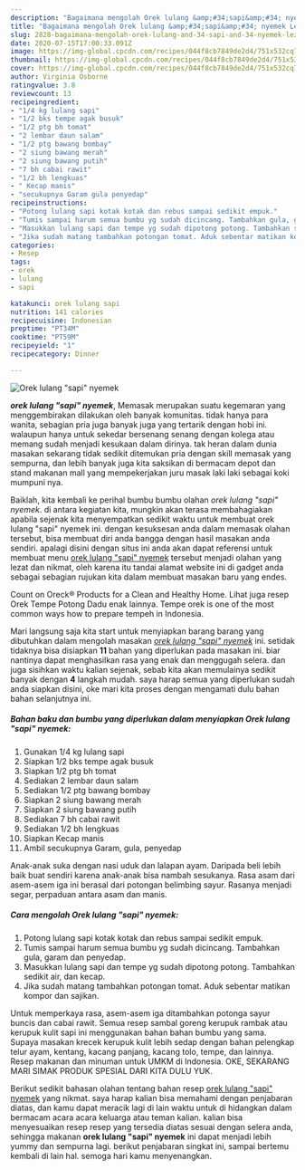 ```yaml
---
description: "Bagaimana mengolah Orek lulang &amp;#34;sapi&amp;#34; nyemek Lezat"
title: "Bagaimana mengolah Orek lulang &amp;#34;sapi&amp;#34; nyemek Lezat"
slug: 2828-bagaimana-mengolah-orek-lulang-and-34-sapi-and-34-nyemek-lezat
date: 2020-07-15T17:00:33.091Z
image: https://img-global.cpcdn.com/recipes/044f8cb7849de2d4/751x532cq70/orek-lulang-sapi-nyemek-foto-resep-utama.jpg
thumbnail: https://img-global.cpcdn.com/recipes/044f8cb7849de2d4/751x532cq70/orek-lulang-sapi-nyemek-foto-resep-utama.jpg
cover: https://img-global.cpcdn.com/recipes/044f8cb7849de2d4/751x532cq70/orek-lulang-sapi-nyemek-foto-resep-utama.jpg
author: Virginia Osborne
ratingvalue: 3.8
reviewcount: 13
recipeingredient:
- "1/4 kg lulang sapi"
- "1/2 bks tempe agak busuk"
- "1/2 ptg bh tomat"
- "2 lembar daun salam"
- "1/2 ptg bawang bombay"
- "2 siung bawang merah"
- "2 siung bawang putih"
- "7 bh cabai rawit"
- "1/2 bh lengkuas"
- " Kecap manis"
- "secukupnya Garam gula penyedap"
recipeinstructions:
- "Potong lulang sapi kotak kotak dan rebus sampai sedikit empuk."
- "Tumis sampai harum semua bumbu yg sudah dicincang. Tambahkan gula, garam dan penyedap."
- "Masukkan lulang sapi dan tempe yg sudah dipotong potong. Tambahkan sedikit air, dan kecap."
- "Jika sudah matang tambahkan potongan tomat. Aduk sebentar matikan kompor dan sajikan."
categories:
- Resep
tags:
- orek
- lulang
- sapi

katakunci: orek lulang sapi 
nutrition: 141 calories
recipecuisine: Indonesian
preptime: "PT34M"
cooktime: "PT59M"
recipeyield: "1"
recipecategory: Dinner

---
```



![Orek lulang &#34;sapi&#34; nyemek](https://img-global.cpcdn.com/recipes/044f8cb7849de2d4/751x532cq70/orek-lulang-sapi-nyemek-foto-resep-utama.jpg)

<b><i>orek lulang &#34;sapi&#34; nyemek</i></b>, Memasak merupakan suatu kegemaran yang menggembirakan dilakukan oleh banyak komunitas. tidak hanya para wanita, sebagian pria juga banyak juga yang tertarik dengan hobi ini. walaupun hanya untuk sekedar bersenang senang dengan kolega atau memang sudah menjadi kesukaan dalam dirinya. tak heran dalam dunia masakan sekarang tidak sedikit ditemukan pria dengan skill memasak yang sempurna, dan lebih banyak juga kita saksikan di bermacam depot dan stand makanan mall yang mempekerjakan juru masak laki laki sebagai koki mumpuni nya.

Baiklah, kita kembali ke perihal bumbu bumbu olahan <i>orek lulang &#34;sapi&#34; nyemek</i>. di antara kegiatan kita, mungkin akan terasa membahagiakan apabila sejenak kita menyempatkan sedikit waktu untuk membuat orek lulang &#34;sapi&#34; nyemek ini. dengan kesuksesan anda dalam memasak olahan tersebut, bisa membuat diri anda bangga dengan hasil masakan anda sendiri. apalagi disini dengan situs ini anda akan dapat referensi untuk membuat menu <u>orek lulang &#34;sapi&#34; nyemek</u> tersebut menjadi olahan yang lezat dan nikmat, oleh karena itu tandai alamat website ini di gadget anda sebagai sebagian rujukan kita dalam membuat masakan baru yang endes.

Count on Oreck® Products for a Clean and Healthy Home. Lihat juga resep Orek Tempe Potong Dadu enak lainnya. Tempe orek is one of the most common ways how to prepare tempeh in Indonesia.


Mari langsung saja kita start untuk menyiapkan barang barang yang dibutuhkan dalam mengolah masakan <u><i>orek lulang &#34;sapi&#34; nyemek</i></u> ini. setidak tidaknya bisa disiapkan <b>11</b> bahan yang diperlukan pada masakan ini. biar nantinya dapat menghasilkan rasa yang enak dan menggugah selera. dan juga sisihkan waktu kalian sejenak, sebab kita akan memulainya sedikit banyak dengan <b>4</b> langkah mudah. saya harap semua yang diperlukan sudah anda siapkan disini, oke mari kita proses dengan mengamati dulu bahan bahan selanjutnya ini.

<!--inarticleads1-->

##### Bahan baku dan bumbu yang diperlukan dalam menyiapkan Orek lulang &#34;sapi&#34; nyemek:

1. Gunakan 1/4 kg lulang sapi
1. Siapkan 1/2 bks tempe agak busuk
1. Siapkan 1/2 ptg bh tomat
1. Sediakan 2 lembar daun salam
1. Sediakan 1/2 ptg bawang bombay
1. Siapkan 2 siung bawang merah
1. Siapkan 2 siung bawang putih
1. Sediakan 7 bh cabai rawit
1. Sediakan 1/2 bh lengkuas
1. Siapkan  Kecap manis
1. Ambil secukupnya Garam, gula, penyedap


Anak-anak suka dengan nasi uduk dan lalapan ayam. Daripada beli lebih baik buat sendiri karena anak-anak bisa nambah sesukanya. Rasa asam dari asem-asem iga ini berasal dari potongan belimbing sayur. Rasanya menjadi segar, perpaduan antara asam dan manis. 

<!--inarticleads2-->

##### Cara mengolah Orek lulang &#34;sapi&#34; nyemek:

1. Potong lulang sapi kotak kotak dan rebus sampai sedikit empuk.
1. Tumis sampai harum semua bumbu yg sudah dicincang. Tambahkan gula, garam dan penyedap.
1. Masukkan lulang sapi dan tempe yg sudah dipotong potong. Tambahkan sedikit air, dan kecap.
1. Jika sudah matang tambahkan potongan tomat. Aduk sebentar matikan kompor dan sajikan.


Untuk memperkaya rasa, asem-asem iga ditambahkan potonga sayur buncis dan cabai rawit. Semua resep sambal goreng kerupuk rambak atau kerupuk kulit sapi ini menggunakan bahan bahan bumbu yang sama. Supaya masakan krecek kerupuk kulit lebih sedap dengan bahan pelengkap telur ayam, kentang, kacang panjang, kacang tolo, tempe, dan lainnya. Resep makanan dan minuman untuk UMKM di Indonesia. OKE, SEKARANG MARI SIMAK PRODUK SPESIAL DARI KITA DULU YUK. 

Berikut sedikit bahasan olahan tentang bahan resep <u>orek lulang &#34;sapi&#34; nyemek</u> yang nikmat. saya harap kalian bisa memahami dengan penjabaran diatas, dan kamu dapat meracik lagi di lain waktu untuk di hidangkan dalam bermacam acara acara keluarga atau teman kalian. kalian bisa menyesuaikan resep resep yang tersedia diatas sesuai dengan selera anda, sehingga makanan <b>orek lulang &#34;sapi&#34; nyemek</b> ini dapat menjadi lebih yummy dan sempurna lagi. berikut penjabaran singkat ini, sampai bertemu kembali di lain hal. semoga hari kamu menyenangkan.
